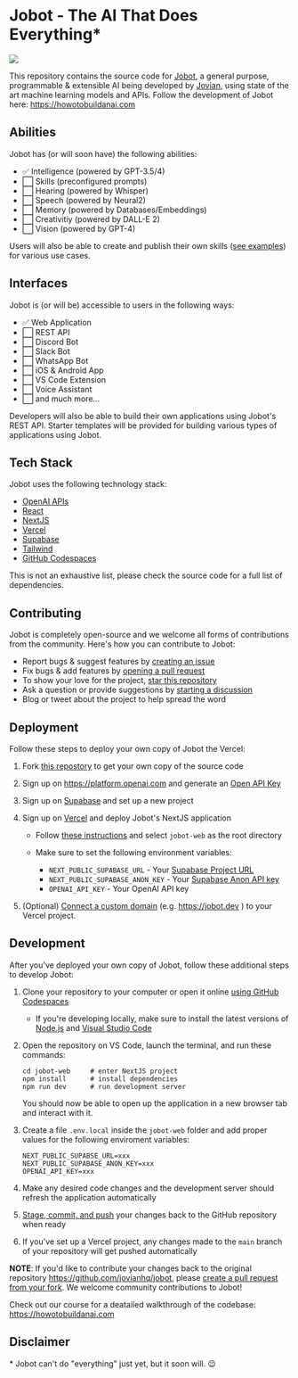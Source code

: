 # Jobot - The AI That Does Everything\*

[![](https://i.imgur.com/1sPbh8y.png)](https://jobot.dev)

This repository contains the source code for [Jobot](https://jobot.dev), a general purpose, programmable & extensible AI being developed by [Jovian](https://jovian.com), using state of the art machine learning models and APIs. Follow the development of Jobot here: https://howotobuildanai.com

## Abilities

Jobot has (or will soon have) the following abilities:

- ✅ Intelligence (powered by GPT-3.5/4)
- ⬜️ Skills (preconfigured prompts)
- ⬜️ Hearing (powered by Whisper)
- ⬜️ Speech (powered by Neural2)
- ⬜️ Memory (powered by Databases/Embeddings)
- ⬜️ Creativitiy (powered by DALL-E 2)
- ⬜️ Vision (powered by GPT-4)

Users will also be able to create and publish their own skills ([see examples](https://jovian.com/jobot)) for various use cases.

## Interfaces

Jobot is (or will be) accessible to users in the following ways:

- ✅ Web Application
- ⬜️ REST API
- ⬜️ Discord Bot
- ⬜️ Slack Bot
- ⬜️ WhatsApp Bot
- ⬜️ iOS & Android App
- ⬜️ VS Code Extension
- ⬜️ Voice Assistant
- ⬜️ and much more...

Developers will also be able to build their own applications using Jobot's REST API. Starter templates will be provided for building various types of applications using Jobot.

## Tech Stack

Jobot uses the following technology stack:

- [OpenAI APIs](https://platform.openai.com/docs/api-reference)
- [React](https://react.dev/)
- [NextJS](https://nextjs.org/)
- [Vercel](https://vercel.com)
- [Supabase](https://supabase.com)
- [Tailwind](https://tailwindcss.com)
- [GitHub Codespaces](https://github.com/features/codespaces)

This is not an exhaustive list, please check the source code for a full list of dependencies.

## Contributing

Jobot is completely open-source and we welcome all forms of contributions from the community. Here's how you can contribute to Jobot:

- Report bugs & suggest features by [creating an issue](https://github.com/JovianHQ/jobot/issues)
- Fix bugs & add features by [opening a pull request](https://github.com/JovianHQ/jobot/pulls)
- To show your love for the project, [star this repository](https://github.com/JovianHQ/jobot)
- Ask a question or provide suggestions by [starting a discussion](https://github.com/JovianHQ/jobot/discussions)
- Blog or tweet about the project to help spread the word

## Deployment

Follow these steps to deploy your own copy of Jobot the Vercel:

1. Fork [this repostory](https://github.com/jovianhq/jobot) to get your own copy of the source code

2. Sign up on https://platform.openai.com and generate an [Open API Key](https://help.openai.com/en/articles/4936850-where-do-i-find-my-secret-api-key)

3. Sign up on [Supabase](https://supabase.com) and set up a new project

4. Sign up on [Vercel](https://vercel.com) and deploy Jobot's NextJS application

   - Follow [these instructions](https://vercel.com/docs/concepts/deployments/git#deploying-a-git-repository) and select `jobot-web` as the root directory

   - Make sure to set the following environment variables:

     - `NEXT_PUBLIC_SUPABASE_URL` - Your [Supabase Project URL](https://app.supabase.com/project/_/settings/api)
     - `NEXT_PUBLIC_SUPABASE_ANON_KEY` - Your [Supabase Anon API key](https://app.supabase.com/project/rbvvbmvfzbgqpqghtvgg/settings/api?)
     - `OPENAI_API_KEY` - Your OpenAI API key

5. (Optional) [Connect a custom domain](https://vercel.com/docs/concepts/projects/domains/add-a-domain) (e.g. https://jobot.dev ) to your Vercel project.


## Development

After you've deployed your own copy of Jobot, follow these additional steps to develop Jobot:

1. Clone your repository to your computer or open it online [using GitHub Codespaces](https://docs.github.com/en/codespaces/developing-in-codespaces/creating-a-codespace-for-a-repository#creating-a-codespace-for-a-repository)

   - If you're developing locally, make sure to install the latest versions of [Node.js](https://nodejs.org/en) and [Visual Studio Code](https://code.visualstudio.com/)

2. Open the repository on VS Code, launch the terminal, and run these commands:

   ```
   cd jobot-web     # enter NextJS project
   npm install      # install dependencies
   npm run dev      # run development server
   ```

   You should now be able to open up the application in a new browser tab and interact with it.

3. Create a file `.env.local` inside the `jobot-web` folder and add proper values for the following enviroment variables:

   ```
   NEXT_PUBLIC_SUPABSE_URL=xxx
   NEXT_PUBLIC_SUPABASE_ANON_KEY=xxx
   OPENAI_API_KEY=xxx
   ```

4. Make any desired code changes and the development server should refresh the application automatically 

5. [Stage, commit, and push](https://zeroesandones.medium.com/how-to-commit-and-push-your-changes-to-your-github-repository-in-vscode-77a7a3d7dd02) your changes back to the GitHub repository when ready

6. If you've set up a Vercel project, any changes made to the `main` branch of your repository will get pushed automatically

**NOTE**: If you'd like to contribute your changes back to the original repository https://github.com/jovianhq/jobot, please [create a pull request from your fork](https://docs.github.com/en/pull-requests/collaborating-with-pull-requests/proposing-changes-to-your-work-with-pull-requests/creating-a-pull-request-from-a-fork). We welcome community contributions to Jobot!

Check out our course for a deatailed walkthrough of the codebase: https://howotobuildanai.com

## Disclaimer

\* Jobot can't do "everything" just yet, but it soon will. 😉
